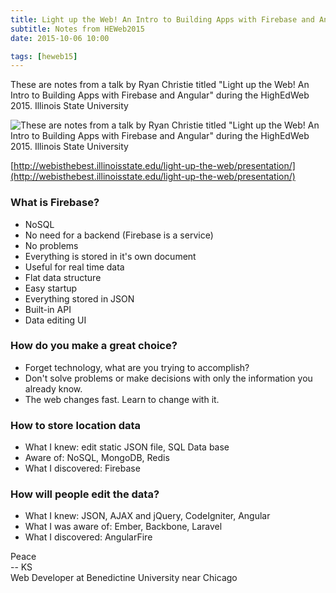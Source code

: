 ```yaml
---
title: Light up the Web! An Intro to Building Apps with Firebase and Angular
subtitle: Notes from HEWeb2015
date: 2015-10-06 10:00

tags: [heweb15]
---
```


These are notes from a talk by Ryan Christie titled "Light up the Web! An Intro to Building Apps with Firebase and Angular" during the HighEdWeb 2015. Illinois State University

![These are notes from a talk by Ryan Christie titled "Light up the Web! An Intro to Building Apps with Firebase and Angular" during the HighEdWeb 2015. Illinois State University](https://s3-us-west-2.amazonaws.com/assets.kshermphoto.com/images/2015/heweb2015-firebaseangular.JPG)

[http://webisthebest.illinoisstate.edu/light-up-the-web/presentation/](http://webisthebest.illinoisstate.edu/light-up-the-web/presentation/)

### What is Firebase?

* NoSQL
* No need for a backend (Firebase is a service)
* No problems
* Everything is stored in it's own document
* Useful for real time data
* Flat data structure
* Easy startup
* Everything stored in JSON
* Built-in API
* Data editing UI

### How do you make a great choice?

* Forget technology, what are you trying to accomplish?
* Don't solve problems or make decisions with only the information you already know.
* The web changes fast. Learn to change with it.

### How to store location data

* What I knew: edit static JSON file, SQL Data base
* Aware of: NoSQL, MongoDB, Redis
* What I discovered: Firebase

### How will people edit the data?

* What I knew: JSON, AJAX and jQuery, CodeIgniter, Angular
* What I was aware of: Ember, Backbone, Laravel
* What I discovered: AngularFire

Peace<br>-- KS<br>Web Developer at Benedictine University near Chicago
